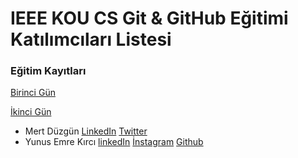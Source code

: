 # IEEE KOU CS Git & GitHub Eğitimi Katılımcıları Listesi

### Eğitim Kayıtları
[Birinci Gün](https://www.youtube.com/watch?v=glT5cb0gho4)

[İkinci Gün](https://www.youtube.com/watch?v=yDCRBc8ifd4)

- Mert Düzgün [LinkedIn](https://linkedin.com/in/mertduzgun) [Twitter](https://twitter.com/duxgun)
- Yunus Emre Kırcı [linkedIn](https://www.linkedin.com/in/yunus-emre-k%C4%B1rc%C4%B1-5243201bb/) [İnstagram](https://www.instagram.com/) [Github](https://github.com/YunusEmreKIRCI)
